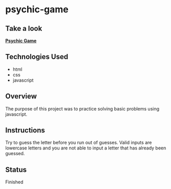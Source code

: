 # psychic-game

## Take a look

**[Psychic Game](https://andrewpetersondev.github.io/psychic-game/)**

## Technologies Used

- html
- css
- javascript

## Overview

The purpose of this project was to practice solving basic problems using javascript.

## Instructions

Try to guess the letter before you run out of guesses. Valid inputs are lowercase letters and you are not able to input a letter that has already been guessed.

## Status

Finished
